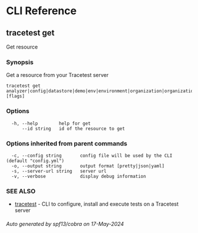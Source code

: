 # CLI Reference
## tracetest get

Get resource

### Synopsis

Get a resource from your Tracetest server

```
tracetest get analyzer|config|datastore|demo|env|environment|organization|organizationinvite|pollingprofile|test|testrunner|testsuite|token|variableset [flags]
```

### Options

```
  -h, --help        help for get
      --id string   id of the resource to get
```

### Options inherited from parent commands

```
  -c, --config string       config file will be used by the CLI (default "config.yml")
  -o, --output string       output format [pretty|json|yaml]
  -s, --server-url string   server url
  -v, --verbose             display debug information
```

### SEE ALSO

* [tracetest](tracetest.md)	 - CLI to configure, install and execute tests on a Tracetest server

###### Auto generated by spf13/cobra on 17-May-2024
